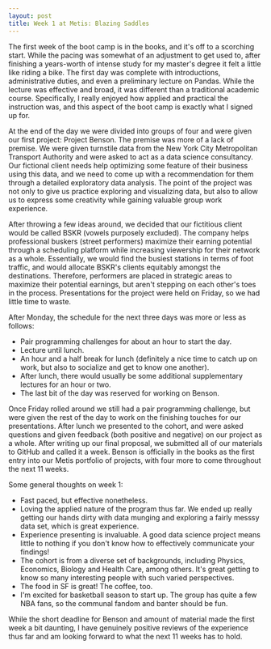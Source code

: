 ---layout: posttitle: Week 1 at Metis: Blazing Saddles---The first week of the boot camp is in the books, and it's off to a scorching start. While the pacing was somewhat of an adjustment to get used to, after finishing a years-worth of intense study for my master's degree it felt a little like riding a bike. The first day was complete with introductions, administrative duties, and even a preliminary lecture on Pandas. While the lecture was effective and broad, it was different than a traditional academic course. Specifically, I really enjoyed how applied and practical the instruction was, and this aspect of the boot camp is exactly what I signed up for.At the end of the day we were divided into groups of four and were given our first project: Project Benson. The premise was more of a lack of premise. We were given turnstile data from the New York City Metropolitan Transport Authority and were asked to act as a data science consultancy. Our fictional client needs help optimizing some feature of their business using this data, and we need to come up with a recommendation for them through a detailed exploratory data analysis. The point of the project was not only to give us practice exploring and visualizing data, but also to allow us to express some creativity while gaining valuable group work experience.After throwing a few ideas around, we decided that our fictitious client would be called BSKR (vowels purposely excluded). The company helps professional buskers (street performers) maximize their earning potential through a scheduling platform while increasing viewership for their network as a whole. Essentially, we would find the busiest stations in terms of foot traffic, and would allocate BSKR's clients equitably amongst the destinations. Therefore, performers are placed in strategic areas to maximize their potential earnings, but aren't stepping on each other's toes in the process. Presentations for the project were held on Friday, so we had little time to waste.After Monday, the schedule for the next three days was more or less as follows:* Pair programming challenges for about an hour to start the day.* Lecture until lunch.* An hour and a half break for lunch (definitely a nice time to catch up on work, but also to socialize and get to know one another).* After lunch, there would usually be some additional supplementary lectures for an hour or two.* The last bit of the day was reserved for working on Benson.Once Friday rolled around we still had a pair programming challenge, but were given the rest of the day to work on the finishing touches for our presentations. After lunch we presented to the cohort, and were asked questions and given feedback (both positive and negative) on our project as a whole. After writing up our final proposal, we submitted all of our materials to GitHub and called it a week. Benson is officially in the books as the first entry into our Metis portfolio of projects, with four more to come throughout the next 11 weeks.Some general thoughts on week 1:* Fast paced, but effective nonetheless.* Loving the applied nature of the program thus far. We ended up really getting our hands dirty with data munging and exploring a fairly messsy data set, which is great experience.* Experience presenting is invaluable. A good data science project means little to nothing if you don't know how to effectively communicate your findings!* The cohort is from a diverse set of backgrounds, including Physics, Economics, Biology and Health Care, among others. It's great getting to know so many interesting people with such varied perspectives.* The food in SF is great! The coffee, too.* I'm excited for basketball season to start up. The group has quite a few NBA fans, so the communal fandom and banter should be fun.While the short deadline for Benson and amount of material made the first week a bit daunting, I have genuinely positive reviews of the experience thus far and am looking forward to what the next 11 weeks has to hold.